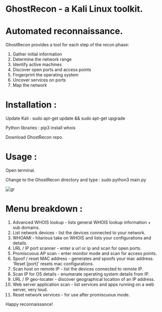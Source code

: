 # GhostRecon - a Kali Linux toolkit.
# Automated reconnaissance.

GhostRecon provides a tool for each step of the recon phase: 

   1. Gather initial information
   2. Determine the network range
   3. Identify active machines
   4. Discover open ports and access points
   5. Fingerprint the operating system
   6. Uncover services on ports
   7. Map the network

# Installation : 

Update Kali : sudo apt-get update && sudo apt-get upgrade

Python libraries : pip3 install whois

Download GhostRecon repo.

# Usage : 

Open terminal. 

Change to the GhostRecon directory and type : sudo python3 main.py

![gr](https://user-images.githubusercontent.com/10816773/53376627-e399f800-3956-11e9-8aa4-a3cb28d0ad82.png)


# Menu breakdown : 
   1. Advanced WHOIS lookup - lists general WHOIS lookup information + sub domains. 
   2. List network devices - list the devices connected to your network.
   3. WHOAMI - hilarious take on WHOIS and lists your configurations and details.
   4. URL / IP port scanner - enter a url or ip and scan for open ports.
   5. Promiscuous AP scan - enter monitor mode and scan for access points.
   6. Spoof / reset MAC address - generates and spoofs your mac address. 'Reset [port]' resets mac configurations. 
   7. Scan host on remote IP - list the devices connected to  remote IP.
   8. Scan IP for OS details - enumerate operating system details from IP.
   9. URL / IP geo-locater - discover geographical location of an IP address.
   10. Web server application scan - list services and apps running on a web server, very loud.
   11. Reset network services - for use after promiscuous mode.

Happy reconnaissance! 
